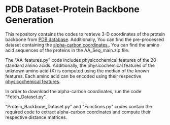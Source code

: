 # PDB Dataset-Protein Backbone Generation
 This repository contains the codes to retrieve 3-D coordinates of the protein backbone from [PDB database][1]. Additionally, You can find the pre-processed dataset containing the [alpha-carbon coordinates.][2]. You can find the amino acid sequences of the proteins in the AA_Seq_main.zip file. 
 
The "AA_features.py" code includes physicochemical features of the 20 standard amino acids. Additionally, the physicochemical features of the unknown amino acid (X) is computed using the median of the known features. Each amino acid can be encoded using their respective [physicochemical features][3]. 

In order to download the alpha-carbon coordinates, run the code "Fetch_Dataset.py". 

"Protein_Backbone_Dataset.py" and "Functions.py" codes contain the required code to extract alpha-carbon coordinates and compute their respective distance matrices.


[1]: https://files.wwpdb.org/pub/pdb/data/biounit/PDB/divided/

[2]: https://uottawa-my.sharepoint.com/personal/fsole078_uottawa_ca/_layouts/15/guestaccess.aspx?docid=074356a5d40844683a4c31fea17cfa56a&authkey=AZdy7nF7VP0wl_IGgEkcxc8&e=iOswpm

[3]: https://www.sciencedirect.com/science/article/pii/S2001037023000296

